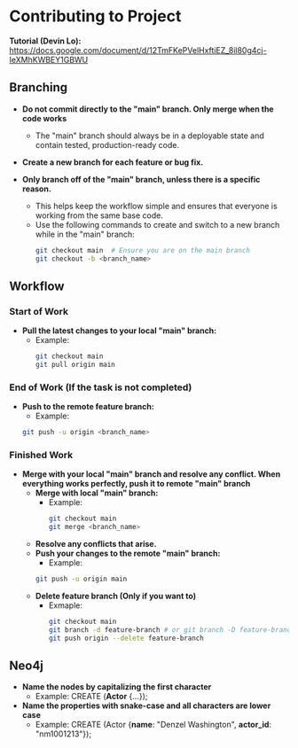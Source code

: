 # Contributing to Project

**Tutorial (Devin Lo):** https://docs.google.com/document/d/12TmFKePVelHxftiEZ_8il80g4cj-IeXMhKWBEY1GBWU
## Branching
- **Do not commit directly to the "main" branch. Only merge when the code works**
  - The "main" branch should always be in a deployable state and contain tested, production-ready code.

- **Create a new branch for each feature or bug fix.**

- **Only branch off of the "main" branch, unless there is a specific reason.**
  - This helps keep the workflow simple and ensures that everyone is working from the same base code.
  - Use the following commands to create and switch to a new branch while in the "main" branch:
    ```sh
    git checkout main  # Ensure you are on the main branch
    git checkout -b <branch_name>
    ```

## Workflow

### Start of Work
- **Pull the latest changes to your local "main" branch:**
  - Example:
    ```sh
    git checkout main
    git pull origin main
    ```

### End of Work (If the task is not completed)
- **Push to the remote feature branch:**
  - Example:
  ```sh
  git push -u origin <branch_name>
  ```

### Finished Work
- **Merge with your local "main" branch and resolve any conflict. When everything works perfectly, push it to remote "main" branch**
  - **Merge with local "main" branch:**
    - Example:
      ```sh
      git checkout main
      git merge <branch_name>
      ```
  - **Resolve any conflicts that arise.**
  - **Push your changes to the remote "main" branch:**
      - Example:
      ```sh
      git push -u origin main
      ```
  - **Delete feature branch (Only if you want to)**
    - Exmaple:
      ```sh
      git checkout main
      git branch -d feature-branch # or git branch -D feature-branch if you need to force delete
      git push origin --delete feature-branch
      ```

## Neo4j
- **Name the nodes by capitalizing the first character**
  - Example:
    CREATE (**Actor** {...});
- **Name the properties with snake-case and all characters are lower case**
  - Example:
    CREATE (Actor {**name**: "Denzel Washington", **actor_id**: "nm1001213"});